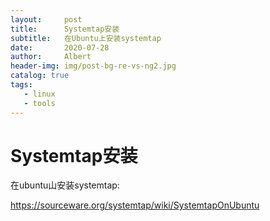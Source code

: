```yaml
---
layout:     post
title:      Systemtap安装
subtitle:   在Ubuntu上安装systemtap
date:       2020-07-28
author:     Albert
header-img: img/post-bg-re-vs-ng2.jpg
catalog: true
tags:
   - linux
   - tools  
---
```


#    Systemtap安装

在ubuntu山安装systemtap:

https://sourceware.org/systemtap/wiki/SystemtapOnUbuntu

